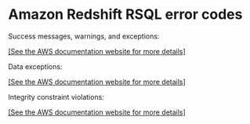 # Amazon Redshift RSQL error codes<a name="rsql-query-tool-error-codes"></a>

Success messages, warnings, and exceptions:

[\[See the AWS documentation website for more details\]](http://docs.aws.amazon.com/redshift/latest/mgmt/rsql-query-tool-error-codes.html)

Data exceptions:

[\[See the AWS documentation website for more details\]](http://docs.aws.amazon.com/redshift/latest/mgmt/rsql-query-tool-error-codes.html)

Integrity constraint violations:

[\[See the AWS documentation website for more details\]](http://docs.aws.amazon.com/redshift/latest/mgmt/rsql-query-tool-error-codes.html)